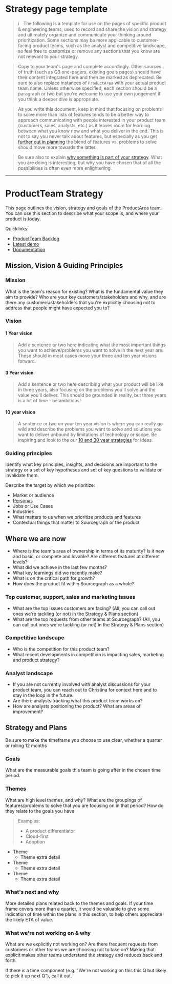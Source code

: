 # Strategy page template

> ℹ️  The following is a template for use on the pages of specific product & engineering teams, used to record and share the vision and strategy and ultimately organize and communicate your thinking around prioritization. Some sections may be more applicable to customer-facing product teams, such as the analyst and competitive landscape, so feel free to customize or remove any sections that you know are not relevant to your strategy.

> Copy to your team's page and complete accordingly. Other sources of truth (such as Q3 one-pagers, existing goals pages) should have their content integrated here and then be marked as deprecated. Be sure to also replace instances of `ProductArea` with your actual product team name. Unless otherwise specified, each section should be a paragraph or two but you're welcome to use your own judgement if you think a deeper dive is appropriate.

> As you write this document, keep in mind that focusing on problems to solve more than lists of features tends to be a better way to approach communicating with people interested in your product team (customers, sales, analysts, etc.) as it leaves room for learning between what you know now and what you deliver in the end. This is not to say you never talk about features, but especially as you get [further out in planning](https://medium.com/@jobv/the-nearsighted-roadmap-57fa57b5906a) the blend of features vs. problems to solve should move more towards the latter.

> Be sure also to explain [why something is part of your strategy](https://medium.com/leadership-motivation-and-impact/the-power-of-starting-with-why-f8e491392ef8). What you are doing is interesting, but why you have chosen that of all the possibilities is often even more enlightening.

---

# ProductTeam Strategy

This page outlines the vision, strategy and goals of the ProductArea team. You can use this section to describe what your scope is, and where your product is today.

Quicklinks:

- [ProductTeam Backlog](https://about.sourcegraph.com/) <!-- Update links with your page -->
- [Latest demo](https://about.sourcegraph.com/)
- [Documentation](https://about.sourcegraph.com/)

## Mission, Vision & Guiding Principles

### Mission

What is the team's reason for existing? What is the fundamental value they aim to provide? Who are your key customers/stakeholders and why, and are there any customers/stakeholders that you're explicitly choosing not to address that people might have expected you to?

### Vision

#### 1 Year vision

> Add a sentence or two here indicating what the most important things you want to achieve/problems you want to solve in the next year are. These should in most cases move your three and ten year visions forward.

#### 3 Year vision

> Add a sentence or two here describing what your product will be like in three years, also focusing on the problems you'll solve and the value you'll deliver. This should be grounded in reality, but three years is a lot of time - be ambitious!

#### 10 year vision

> A sentence or two on your ten year vision is where you can really go wild and describe the problems you want to solve and solutions you want to deliver unbound by limitations of technology or scope. Be inspiring and look to the our [10 and 30 year strategies](../../company/strategy/index.md) for ideas.

### Guiding principles

Identify what key principles, insights, and decisions are important to the strategy or a set of key hypotheses and set of key questions to validate or invalidate them.

Describe the target by which we prioritize:

- Market or audience
- [Personas](../../marketing/personas.md)
- Jobs or Use Cases
- Industries
- What matters to us when we prioritize products and features
- Contextual things that matter to Sourcegraph or the product

## Where we are now

- Where is the team's area of ownership in terms of its maturity? Is it new and basic, or complete and lovable? Are different features at different levels?
- What did we achieve in the last few months?
- What key learnings did we recently make?
- What is on the critical path for growth?
- How does the product fit within Sourcegraph as a whole?

### Top customer, support, sales and marketing issues

- What are the top issues customers are facing? (All, you can call out ones we're tackling (or not) in the Strategy & Plans section)
- What are the top requests from other teams at Sourcegraph? (All, you can call out ones we're tackling (or not) in the Strategy & Plans section)

### Competitive landscape

- Who is the competition for this product team?
- What recent developments in competition is impacting sales, marketing and product strategy?

### Analyst landscape

- If you are not currently involved with analyst discussions for your product team, you can reach out to Christina for context here and to stay in the loop in the future.
- Are there analysts tracking what this product team works on?
- How are analysts positioning the product? What are areas of improvement?

## Strategy and Plans

Be sure to make the timeframe you choose to use clear, whether a quarter or rolling 12 months

### Goals

What are the measurable goals this team is going after in the chosen time period.

### Themes

What are high level themes, and why? What are the groupings of features/problems to solve that you are focusing on in that period? How do they relate to the goals you have

> Examples:
>
> - A product differentiator
> - Cloud-first
> - Adoption

- Theme
  - Theme extra detail
- Theme
  - Theme extra detail
- Theme
  - Theme extra detail

### What's next and why

More detailed plans related back to the themes and goals. If your time frame covers more than a quarter, it would be valuable to give some indication of time within the plans in this section, to help others appreciate the likely ETA of value.

### What we're not working on & why

What are we explicitly not working on? Are there frequent requests from customers or other teams we are choosing not to take on? Making that explicit makes other teams understand the strategy and reduces back and forth.

If there is a time component (e.g. "We're not working on this this Q but likely to pick it up next Q"), call it out.
